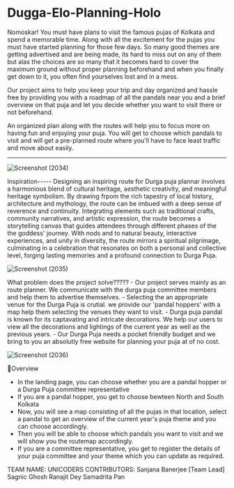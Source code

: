 # Dugga-Elo-Planning-Holo
Nomoskar! You must have plans to visit the famous pujas of Kolkata and spend a memorable time. Along with all the excitement for the pujas you must have started planning for those few days. So many good themes are getting advertised and are being made, its hard to miss out on any of them but alas the choices are so many that it becomes hard to cover the maximum ground without proper planning beforehand and when you finally get down to it, you often find yourselves lost and in a mess.

Our project aims to help you keep your trip and day organized and hassle free by providing you with a roadmap of all the pandals near you and a brief overview on that puja and let you decide whether you want to visit there or not beforehand.

An organized plan along with the routes will help you to focus more on having fun and enjoying your puja. You will get to choose which pandals to visit and will get a pre-planned route where you'll have to face least traffic and move about easily. 

******
![Screenshot (2034)](https://github.com/Ranajit2005/Dugga-Elo-Planning-Holo/assets/130493069/c599e5f3-2f08-4298-86fe-29b7436f344e)


Inspiration-----
	Designing an inspiring route for Durga puja plannar involves a harmonious blend of cultural heritage, aesthetic creativity, and meaningful heritage symbolism.
	By drawing frpom the rich tapestry of local history, architecture and mythology, the route can be imbued with a deep sense of reverence and continuity. 
	Integrating elements such as traditional crafts, community narratives, and artistic expression, the route becomes a storytelling canvas that guides attendees through different phases of the the goddess' journey.
	With nods and to natural beauty, interactive experiences, and unity in diversity, the route mirrors a spiritual pilgrimage, culminating in a celebration that resonates on both a personal and collective level, forging lasting memories
	and a profound connection to Durga Puja.

![Screenshot (2035)](https://github.com/Ranajit2005/Dugga-Elo-Planning-Holo/assets/130493069/a0dd360f-7c87-483c-87c5-66ebce8ef3a0)

	

What problem does the project solve?????
	- Our project serves mainly as an route planner. We communicate with the durga puja committee members and help them to advertise themselves.
	- Selecting the an appropriate venue for the Durga Puja is crutial. we provide our 'pandal hoppers' with a map help them selecting the venues they want to visit.
	- Durga puja pandal is known for its captavating and intricate decorations. We help our users to view all the decorations and lightings of the current year as well as 
	  the previous years.
	- Our Durga Puja needs a pocket friendly budget and we bring to you an absolutly free website for planning your puja at of no cost. 

  ![Screenshot (2036)](https://github.com/Ranajit2005/Dugga-Elo-Planning-Holo/assets/130493069/c3e66779-5cab-421d-a5c8-d1620390f9d2)

🙌Overview
  - In the landing page, you can choose whether you are a pandal hopper or a Durga Puja committee representative
  - If you are a pandal hopper, you get to choose bewteen North and South Kolkata
  - Now, you will see a map consisting of all the pujas in that location, select a pandal to get an overview of the current year's puja theme and you can choose accordingly.
  - Then you will be able to choose which pandals you want to visit and we will show you the routemap accordingly.
  - If you are a committee representative, you get to register the details of your puja committee and your theme which you can update as required.


TEAM NAME: UNICODERS
CONTRIBUTORS:
Sanjana Banerjee [Team Lead]
Sagnic Ghosh
Ranajit Dey
Samadrita Pan
